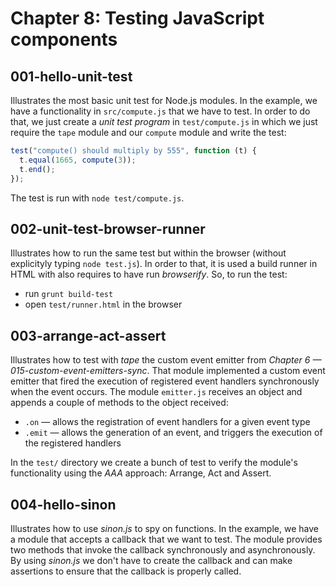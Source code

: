 # Chapter 8: Testing JavaScript components

## 001-hello-unit-test
Illustrates the most basic unit test for Node.js modules. In the example, we have a functionality in `src/compute.js` that we have to test. In order to do that, we just create a *unit test program* in `test/compute.js` in which we just require the `tape` module and our `compute` module and write the test:
```javascript
test("compute() should multiply by 555", function (t) {
  t.equal(1665, compute(3));
  t.end();
});
```
The test is run with `node test/compute.js`.

## 002-unit-test-browser-runner
Illustrates how to run the same test but within the browser (without explicityly typing `node test.js`). In order to that, it is used a build runner in HTML with also requires to have run *browserify*.
So, to run the test:
+ run `grunt build-test`
+ open `test/runner.html` in the browser

## 003-arrange-act-assert
Illustrates how to test with *tape* the custom event emitter from *Chapter 6 &mdash; 015-custom-event-emitters-sync*. That module implemented a custom event emitter that fired the execution of registered event handlers synchronously when the event occurs. The module `emitter.js` receives an object and appends a couple of methods to the object received:
+ `.on` &mdash; allows the registration of event handlers for a given event type
+ `.emit` &mdash; allows the generation of an event, and triggers the execution of the registered handlers

In the `test/` directory we create a bunch of test to verify the module's functionality using the *AAA* approach: Arrange, Act and Assert.

## 004-hello-sinon
Illustrates how to use *sinon.js* to spy on functions. In the example, we have a module that accepts a callback that we want to test. The module provides two methods that invoke the callback synchronously and asynchronously. By using *sinon.js* we don't have to create the callback and can make assertions to ensure that the callback is properly called.
